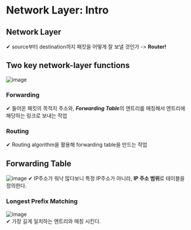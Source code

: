 # Network Layer: Intro
## Network Layer
✔ source부터 destination까지 패킷을 어떻게 잘 보낼 것인가 -> **Router!**  
## Two key network-layer functions
![image](https://user-images.githubusercontent.com/109324637/196038635-02bbf2a8-acd1-4c76-b150-b4e7a453fa88.png)
### Forwarding
✔ 들어온 패킷의 목적지 주소와, ***Forwarding Table***의 엔트리를 매칭해서 엔트리에 해당하는 링크로 보내는 작업
### Routing
✔ Routing algorithm을 활용해 forwarding table을 만드는 작업
## Forwarding Table
![image](https://user-images.githubusercontent.com/109324637/196038889-33804b7b-46d6-4a49-b3b1-a6a16c960fff.png)
✔ IP주소가 워낙 많다보니 특정 IP주소가 아니라, **IP 주소 범위**로 테이블을 정의한다.
### Longest Prefix Matching
![image](https://user-images.githubusercontent.com/109324637/196038966-e2ade75c-bba2-4193-82f0-528cf94f78ef.png)  
✔ 가장 길게 일치하는 엔트리와 매칭 시킨다.